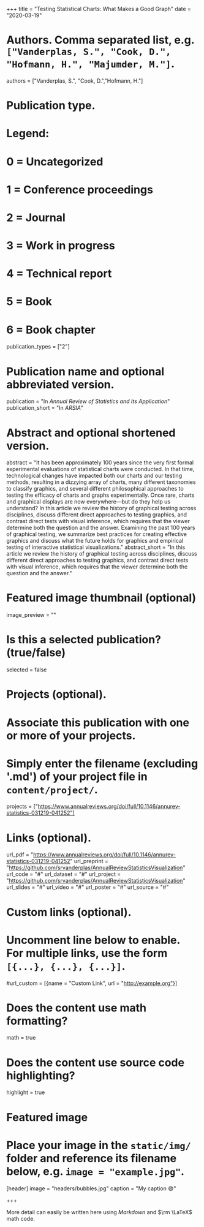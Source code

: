 +++
title = "Testing Statistical Charts: What Makes a Good Graph"
date = "2020-03-19"

# Authors. Comma separated list, e.g. `["Vanderplas, S.", "Cook, D.", "Hofmann, H.", "Majumder, M."]`.
authors = ["Vanderplas, S.", "Cook, D.","Hofmann, H."]

# Publication type.
# Legend:
# 0 = Uncategorized
# 1 = Conference proceedings
# 2 = Journal
# 3 = Work in progress
# 4 = Technical report
# 5 = Book
# 6 = Book chapter
publication_types = ["2"]

# Publication name and optional abbreviated version.
publication = "In *Annual Review of Statistics and Its Application*"
publication_short = "In *ARSIA*"

# Abstract and optional shortened version.
abstract = "It has been approximately 100 years since the very first formal experimental evaluations of statistical charts were conducted. In that time, technological changes have impacted both our charts and our testing methods, resulting in a dizzying array of charts, many different taxonomies to classify graphics, and several different philosophical approaches to testing the efficacy of charts and graphs experimentally. Once rare, charts and graphical displays are now everywhere—but do they help us understand? In this article we review the history of graphical testing across disciplines, discuss different direct approaches to testing graphics, and contrast direct tests with visual inference, which requires that the viewer determine both the question and the answer. Examining the past 100 years of graphical testing, we summarize best practices for creating effective graphics and discuss what the future holds for graphics and empirical testing of interactive statistical visualizations."
abstract_short = "In this article we review the history of graphical testing across disciplines, discuss different direct approaches to testing graphics, and contrast direct tests with visual inference, which requires that the viewer determine both the question and the answer."

# Featured image thumbnail (optional)
image_preview = ""

# Is this a selected publication? (true/false)
selected = false

# Projects (optional).
#   Associate this publication with one or more of your projects.
#   Simply enter the filename (excluding '.md') of your project file in `content/project/`.
projects = ["https://www.annualreviews.org/doi/full/10.1146/annurev-statistics-031219-041252"]

# Links (optional).
url_pdf = "https://www.annualreviews.org/doi/full/10.1146/annurev-statistics-031219-041252"
url_preprint = "https://github.com/srvanderplas/AnnualReviewStatisticsVisualization"
url_code = "#"
url_dataset = "#"
url_project = "https://github.com/srvanderplas/AnnualReviewStatisticsVisualization"
url_slides = "#"
url_video = "#"
url_poster = "#"
url_source = "#"

# Custom links (optional).
#   Uncomment line below to enable. For multiple links, use the form `[{...}, {...}, {...}]`.
#url_custom = [{name = "Custom Link", url = "http://example.org"}]

# Does the content use math formatting?
math = true

# Does the content use source code highlighting?
highlight = true

# Featured image
# Place your image in the `static/img/` folder and reference its filename below, e.g. `image = "example.jpg"`.
[header]
image = "headers/bubbles.jpg"
caption = "My caption :smile:"

+++

More detail can easily be written here using *Markdown* and $\rm \LaTeX$ math code.
